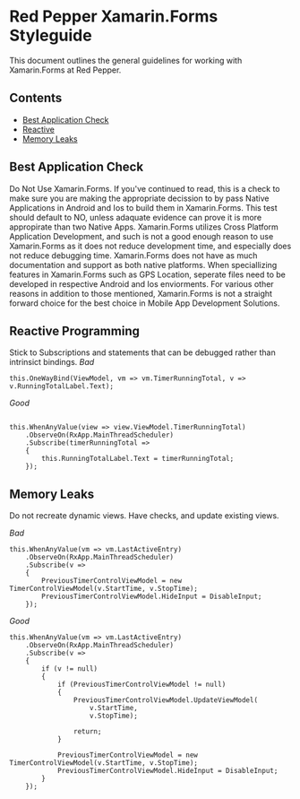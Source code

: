 # Red Pepper Xamarin.Forms Styleguide
This document outlines the general guidelines for working with Xamarin.Forms at Red Pepper.

## Contents

- [Best Application Check](#best-application-check)
- [Reactive](#reactive-programing)
- [Memory Leaks](#memory-leaks)

## Best Application Check
Do Not Use Xamarin.Forms.
If you've continued to read, this is a check to make sure you are making the appropriate decission to by pass Native Applications in Android and Ios to build them in Xamarin.Forms.  This test should default to NO, unless adaquate evidence can prove it is more appropirate than two Native Apps.  Xamarin.Forms utilizes Cross Platform Application Development, and such is not a good enough reason to use Xamarin.Forms as it does not reduce development time, and especially does not reduce debugging time.  Xamarin.Forms does not have as much documentation and support as both native platforms.  When speciallizing features in Xamarin.Forms such as GPS Location, seperate files need to be developed in respective Android and Ios enviorments.  For various other reasons in addition to those mentioned, Xamarin.Forms is not a straight forward choice for the best choice in Mobile App Development Solutions.

## Reactive Programming
Stick to Subscriptions and statements that can be debugged rather than intrinsict bindings.
_Bad_
```Xamarin
this.OneWayBind(ViewModel, vm => vm.TimerRunningTotal, v => v.RunningTotalLabel.Text);
```
_Good_
```Xamarin

this.WhenAnyValue(view => view.ViewModel.TimerRunningTotal)
    .ObserveOn(RxApp.MainThreadScheduler)
    .Subscribe(timerRunningTotal =>
    {
        this.RunningTotalLabel.Text = timerRunningTotal;
    });
```

## Memory Leaks
Do not recreate dynamic views.  Have checks, and update existing views.  

_Bad_
```Xamarin
this.WhenAnyValue(vm => vm.LastActiveEntry)
    .ObserveOn(RxApp.MainThreadScheduler)
    .Subscribe(v =>
    {
        PreviousTimerControlViewModel = new TimerControlViewModel(v.StartTime, v.StopTime);
        PreviousTimerControlViewModel.HideInput = DisableInput;
    });
```

_Good_
```Xamarin
this.WhenAnyValue(vm => vm.LastActiveEntry)
    .ObserveOn(RxApp.MainThreadScheduler)
    .Subscribe(v =>
    {
        if (v != null)
        {
            if (PreviousTimerControlViewModel != null)
            {
                PreviousTimerControlViewModel.UpdateViewModel(
                    v.StartTime,
                    v.StopTime);

                return;
            }

            PreviousTimerControlViewModel = new TimerControlViewModel(v.StartTime, v.StopTime);
            PreviousTimerControlViewModel.HideInput = DisableInput;
        }
    });
```